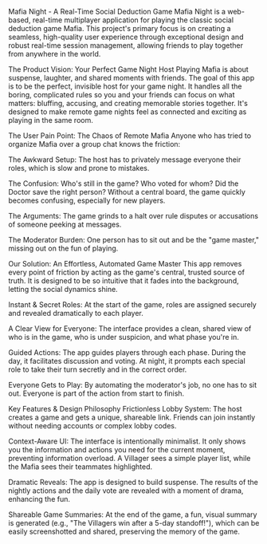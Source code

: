 Mafia Night - A Real-Time Social Deduction Game
Mafia Night is a web-based, real-time multiplayer application for playing the classic social deduction game Mafia. This project's primary focus is on creating a seamless, high-quality user experience through exceptional design and robust real-time session management, allowing friends to play together from anywhere in the world.

The Product Vision: Your Perfect Game Night Host
Playing Mafia is about suspense, laughter, and shared moments with friends. The goal of this app is to be the perfect, invisible host for your game night. It handles all the boring, complicated rules so you and your friends can focus on what matters: bluffing, accusing, and creating memorable stories together. It's designed to make remote game nights feel as connected and exciting as playing in the same room.

The User Pain Point: The Chaos of Remote Mafia
Anyone who has tried to organize Mafia over a group chat knows the friction:

The Awkward Setup: The host has to privately message everyone their roles, which is slow and prone to mistakes.

The Confusion: Who's still in the game? Who voted for whom? Did the Doctor save the right person? Without a central board, the game quickly becomes confusing, especially for new players.

The Arguments: The game grinds to a halt over rule disputes or accusations of someone peeking at messages.

The Moderator Burden: One person has to sit out and be the "game master," missing out on the fun of playing.

Our Solution: An Effortless, Automated Game Master
This app removes every point of friction by acting as the game's central, trusted source of truth. It is designed to be so intuitive that it fades into the background, letting the social dynamics shine.

Instant & Secret Roles: At the start of the game, roles are assigned securely and revealed dramatically to each player.

A Clear View for Everyone: The interface provides a clean, shared view of who is in the game, who is under suspicion, and what phase you're in.

Guided Actions: The app guides players through each phase. During the day, it facilitates discussion and voting. At night, it prompts each special role to take their turn secretly and in the correct order.

Everyone Gets to Play: By automating the moderator's job, no one has to sit out. Everyone is part of the action from start to finish.

Key Features & Design Philosophy
Frictionless Lobby System: The host creates a game and gets a unique, shareable link. Friends can join instantly without needing accounts or complex lobby codes.

Context-Aware UI: The interface is intentionally minimalist. It only shows you the information and actions you need for the current moment, preventing information overload. A Villager sees a simple player list, while the Mafia sees their teammates highlighted.

Dramatic Reveals: The app is designed to build suspense. The results of the nightly actions and the daily vote are revealed with a moment of drama, enhancing the fun.

Shareable Game Summaries: At the end of the game, a fun, visual summary is generated (e.g., "The Villagers win after a 5-day standoff!"), which can be easily screenshotted and shared, preserving the memory of the game.